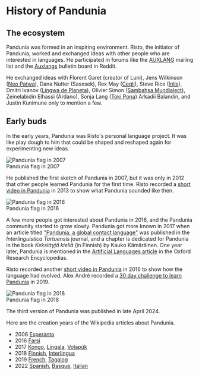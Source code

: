 # History of Pandunia

## The ecosystem

Pandunia was formed in an inspiring environment.
Risto, the initiator of Pandunia, worked and exchanged ideas with other people
who are interested in languages.
He participated in forums like
the [AUXLANG](https://listserv.brown.edu/cgi-bin/wa?A0=AUXLANG) mailing list
and the [Auxlangs](https://www.reddit.com/r/auxlangs/) bulletin board in Reddit.

He exchanged ideas with
Florent Garet (creator of Luni),
Jens Wilkinson ([Neo Patwa](http://patwa.pbworks.com)),
Dana Nutter (Sasxsek),
Rex May ([Ceqli](http://ceqli.pbworks.com)),
Steve Rice ([Inlis](https://auxlanglab.blogspot.com)),
Dmitri Ivanov ([Lingwa de Planeta](http://www.lingwadeplaneta.info)),
Olivier Simon ([Sambahsa Mundialect](https://sambahsa.neocities.org/)),
Zeinelabidin Elhassi (Ardano),
Sonja Lang ([Toki Pona](https://tokipona.org/))
Arkadii Balandin,
and Justin Kunimune
only to mention a few.


## Early buds

In the early years, Pandunia was Risto's personal language project.
It was like play dough to him that could be shaped and reshaped again for experimenting new ideas.

![](http://www.pandunia.info/bandir/bandera2007.gif "Pandunia flag in 2007")  
Pandunia flag in 2007

He published the first sketch of Pandunia in 2007,
but it was only in 2012 that other people learned Pandunia for the first time.
Risto recorded a [short video in Pandunia](https://www.youtube.com/watch?v=yfkQrdyfLcQ) in 2013
to show what Pandunia sounded like then.

![](http://www.pandunia.info/bandir/bandera2016.png "Pandunia flag in 2016")  
Pandunia flag in 2016

A few more people got interested about Pandunia in 2016,
and the Pandunia community started to grow slowly.
Pandunia got more known in 2017
when an article titled
["Pandunia, a global contact language"](https://dea.digar.ee/cgi-bin/dea?a=d&d=JVinterlinguisticatrt201705.2.5.2.4)
was published in the _Interlinguistica Tartuensis_ journal,
and a chapter is dedicated for Pandunia in the book *Keksittyjä kieliä* (in Finnish) by Kauko Kämäräinen.
One year later, Pandunia is mentioned in the
[Artificial Languages article](https://oxfordre.com/linguistics/view/10.1093/acrefore/9780199384655.001.0001/acrefore-9780199384655-e-11)
in the Oxford Research Encyclopedias.

Risto recorded another [short video in Pandunia](https://www.youtube.com/watch?v=TgO8AwX4OCU)
in 2016 to show how the language had evolved.
Alex André recorded a [30 day challenge to learn Pandunia](https://twitter.com/XanderLeaDaren/status/1114972322157465612) in 2019.

![](http://www.pandunia.info/grafe/bandera.png "Pandunia flag in 2018")  
Pandunia flag in 2018

The third version of Pandunia was published in late April 2024.

Here are the creation years of the Wikipedia articles about Pandunia.

- 2008 [Esperanto](https://eo.wikipedia.org/wiki/Pandunia)
- 2016 [Farsi](https://fa.wikipedia.org/wiki/%D9%BE%D8%A7%D9%86%D8%AF%D9%88%D9%86%DB%8C%D8%A7)
- 2017 [Kongo](https://kg.wikipedia.org/wiki/Pandunia),
       [Lingala](https://ln.wikipedia.org/wiki/Pandunia),
       [Volapük](https://vo.wikipedia.org/wiki/Pandunia)
- 2018 [Finnish](https://fi.wikipedia.org/wiki/Pandunia),
       [Interlingua](https://ia.wikipedia.org/wiki/Pandunia)
- 2019 [French](https://fr.wikipedia.org/wiki/Pandunia),
       [Tagalog](https://tl.wikipedia.org/wiki/Pandunia)
- 2022 [Spanish](https://es.wikipedia.org/wiki/Pandunia),
       [Basque](https://eu.wikipedia.org/wiki/Pandunia),
       [Italian](https://it.wikipedia.org/wiki/Pandunia)
